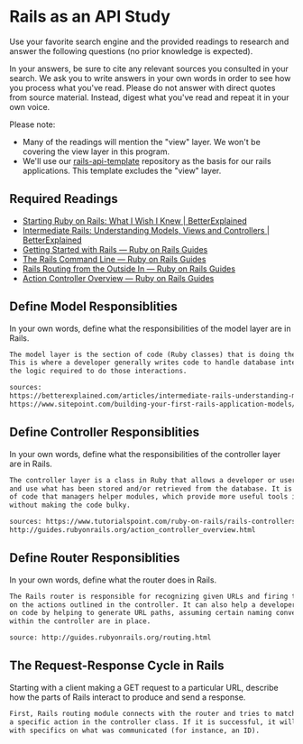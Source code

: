 # Rails as an API Study

Use your favorite search engine and the provided readings to research and answer
the following questions (no prior knowledge is expected).

In your answers, be sure to cite any relevant sources you consulted in your
search. We ask you to write answers in your own words in order to see how you
process what you've read. Please do not answer with direct quotes from source
material. Instead, digest what you've read and repeat it in your own voice.

Please note:

-   Many of the readings will mention the "view" layer. We won't be covering the
    view layer in this program.
-   We'll use our [rails-api-template](https://github.com/ga-wdi-boston/rails-api-template)
    repository as the basis for our rails applications.
    This template excludes the "view" layer.

## Required Readings

-   [Starting Ruby on Rails: What I Wish I Knew | BetterExplained](http://betterexplained.com/articles/starting-ruby-on-rails-what-i-wish-i-knew/)
-   [Intermediate Rails: Understanding Models, Views and Controllers | BetterExplained](http://betterexplained.com/articles/intermediate-rails-understanding-models-views-and-controllers/)
-   [Getting Started with Rails — Ruby on Rails Guides](http://guides.rubyonrails.org/getting_started.html)
-   [The Rails Command Line — Ruby on Rails Guides](http://guides.rubyonrails.org/command_line.html)
-   [Rails Routing from the Outside In — Ruby on Rails Guides](http://guides.rubyonrails.org/routing.html)
-   [Action Controller Overview — Ruby on Rails Guides](http://guides.rubyonrails.org/action_controller_overview.html)

## Define Model Responsiblities

In your own words, define what the responsibilities of the model layer are in
Rails.

```md
The model layer is the section of code (Ruby classes) that is doing the most work.
This is where a developer generally writes code to handle database interactions and
the logic required to do those interactions.

sources:
https://betterexplained.com/articles/intermediate-rails-understanding-models-views-and-controllers/
https://www.sitepoint.com/building-your-first-rails-application-models/
```

## Define Controller Responsiblities

In your own words, define what the responsibilities of the controller layer are
in Rails.

```md
The controller layer is a class in Ruby that allows a developer or user to interpret
and use what has been stored and/or retrieved from the database. It is the part
of code that managers helper modules, which provide more useful tools in the program
without making the code bulky.

sources: https://www.tutorialspoint.com/ruby-on-rails/rails-controllers.htm
http://guides.rubyonrails.org/action_controller_overview.html
```

## Define Router Responsiblities

In your own words, define what the router does in Rails.

```md
The Rails router is responsible for recognizing given URLs and firing them based
on the actions outlined in the controller. It can also help a developer cut down
on code by helping to generate URL paths, assuming certain naming conventions
within the controller are in place.

source: http://guides.rubyonrails.org/routing.html
```

## The Request-Response Cycle in Rails

Starting with a client making a GET request to a particular URL, describe how
the parts of Rails interact to produce and send a response.

```md
First, Rails routing module connects with the router and tries to match the GET request to
a specific action in the controller class. If it is successful, it will show the action
with specifics on what was communicated (for instance, an ID).
```
